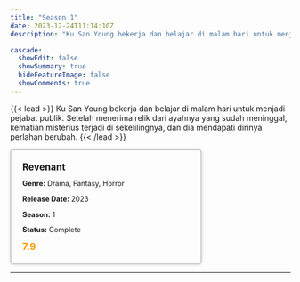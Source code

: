 ```yaml
---
title: "Season 1"
date: 2023-12-24T11:14:10Z
description: "Ku San Young bekerja dan belajar di malam hari untuk menjadi pejabat publik. Setelah menerima relik dari ayahnya yang sudah meninggal, kematian misterius terjadi di sekelilingnya, dan dia mendapati dirinya perlahan berubah."

cascade:
  showEdit: false
  showSummary: true
  hideFeatureImage: false
  showComments: true
---
```


{{< lead >}}
Ku San Young bekerja dan belajar di malam hari untuk menjadi pejabat publik. Setelah menerima relik dari ayahnya yang sudah meninggal, kematian misterius terjadi di sekelilingnya, dan dia mendapati dirinya perlahan berubah.
{{< /lead >}}

<style>

/* CSS for the movie information box */
        .movie-box {
            width: 300px;
            padding: 20px;
            border: 2px solid #ccc; /* Border added */
            border-radius: 5px;
            box-shadow: 0 0 5px rgba(0, 0, 0, 0.2);
        }

        /* CSS for movie title */
        .movie-title {
            font-size: 1.2em;
            font-weight: bold;
            margin-bottom: 10px;
        }

        /* CSS for movie details */
        .movie-details {
            font-size: 0.9em;
            margin-bottom: 10px;
        }

        /* CSS for movie rating */
        .movie-rating {
            font-size: 1.2em;
            font-weight: bold;
            color: #ff9900; /* IMDb's rating color */
        }
</style>

 <div class="movie-box">
        <div class="movie-title">Revenant</div>
        <div class="movie-details">
            <p><strong>Genre:</strong> Drama, Fantasy, Horror</p>
            <p><strong>Release Date:</strong> 2023</p>
            <p><strong>Season:</strong> 1</p>
            <p><strong>Status:</strong> Complete</p>
        </div>
        <div class="movie-rating">7.9</div>
    </div>

---